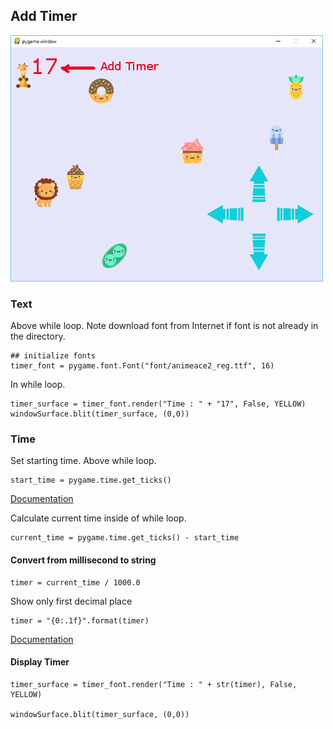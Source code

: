 ## Add Timer

![](img/lesson05.png)

### Text

Above while loop. Note download font from Internet if font is not already in the directory.

    ## initialize fonts
    timer_font = pygame.font.Font("font/animeace2_reg.ttf", 16)

In while loop.

    timer_surface = timer_font.render("Time : " + "17", False, YELLOW)
    windowSurface.blit(timer_surface, (0,0))

### Time

Set starting time. Above while loop.

    start_time = pygame.time.get_ticks()

[Documentation](https://www.pygame.org/docs/ref/time.html)

Calculate current time inside of while loop.

    current_time = pygame.time.get_ticks() - start_time

#### Convert from millisecond to string

    timer = current_time / 1000.0

Show only first decimal place
        
    timer = "{0:.1f}".format(timer)

[Documentation](https://www.digitalocean.com/community/tutorials/how-to-use-string-formatters-in-python-3)


#### Display Timer

    timer_surface = timer_font.render("Time : " + str(timer), False, YELLOW)
        
    windowSurface.blit(timer_surface, (0,0))
